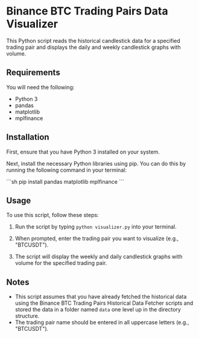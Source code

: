 # Binance BTC Trading Pairs Data Visualizer

This Python script reads the historical candlestick data for a specified trading pair and displays the daily and weekly candlestick graphs with volume.

## Requirements

You will need the following:

- Python 3
- pandas
- matplotlib
- mplfinance

## Installation

First, ensure that you have Python 3 installed on your system.

Next, install the necessary Python libraries using pip. You can do this by running the following command in your terminal:

\`\`\`sh
pip install pandas matplotlib mplfinance
\`\`\`

## Usage

To use this script, follow these steps:

1. Run the script by typing `python visualizer.py` into your terminal.

2. When prompted, enter the trading pair you want to visualize (e.g., "BTCUSDT").

3. The script will display the weekly and daily candlestick graphs with volume for the specified trading pair.

## Notes

- This script assumes that you have already fetched the historical data using the Binance BTC Trading Pairs Historical Data Fetcher scripts and stored the data in a folder named `data` one level up in the directory structure.
- The trading pair name should be entered in all uppercase letters (e.g., "BTCUSDT").
